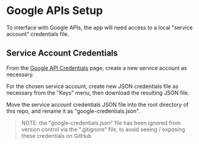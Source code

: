 

# Google APIs Setup

To interface with Google APIs, the app will need access to a local "service account" credentials file.

## Service Account Credentials

From the [Google API Credentials](https://console.cloud.google.com/apis/credentials) page, create a new service account as necessary.

For the chosen service account, create new JSON credentials file as necessary from the "Keys" menu, then download the resulting JSON file.

Move the service account credentials JSON file into the root directory of this repo, and rename it as "google-credentials.json".

> NOTE: the "google-credentials.json" file has been ignored from version control via the ".gitignore" file, to avoid seeing / exposing these credentials on GitHub
